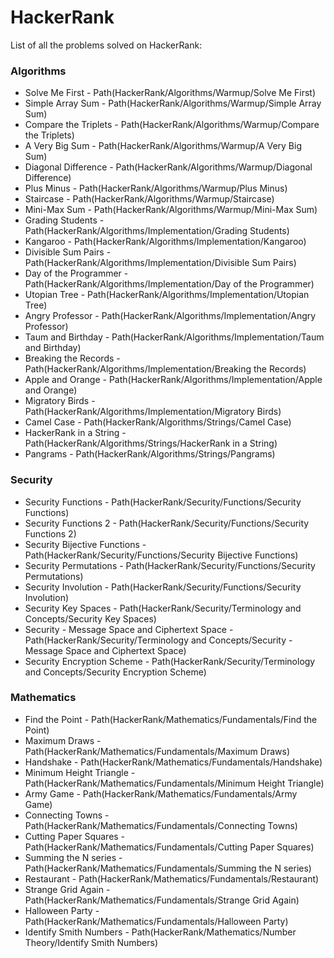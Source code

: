 # HackerRank
List of all the problems solved on HackerRank:

### Algorithms
- Solve Me First - Path(HackerRank/Algorithms/Warmup/Solve Me First)
- Simple Array Sum - Path(HackerRank/Algorithms/Warmup/Simple Array Sum)
- Compare the Triplets - Path(HackerRank/Algorithms/Warmup/Compare the Triplets)
- A Very Big Sum - Path(HackerRank/Algorithms/Warmup/A Very Big Sum)
- Diagonal Difference - Path(HackerRank/Algorithms/Warmup/Diagonal Difference)
- Plus Minus - Path(HackerRank/Algorithms/Warmup/Plus Minus)
- Staircase - Path(HackerRank/Algorithms/Warmup/Staircase)
- Mini-Max Sum - Path(HackerRank/Algorithms/Warmup/Mini-Max Sum)
- Grading Students - Path(HackerRank/Algorithms/Implementation/Grading Students)
- Kangaroo - Path(HackerRank/Algorithms/Implementation/Kangaroo)
- Divisible Sum Pairs - Path(HackerRank/Algorithms/Implementation/Divisible Sum Pairs)
- Day of the Programmer - Path(HackerRank/Algorithms/Implementation/Day of the Programmer)
- Utopian Tree - Path(HackerRank/Algorithms/Implementation/Utopian Tree)
- Angry Professor - Path(HackerRank/Algorithms/Implementation/Angry Professor)
- Taum and Birthday - Path(HackerRank/Algorithms/Implementation/Taum and Birthday)
- Breaking the Records - Path(HackerRank/Algorithms/Implementation/Breaking the Records)
- Apple and Orange - Path(HackerRank/Algorithms/Implementation/Apple and Orange)
- Migratory Birds - Path(HackerRank/Algorithms/Implementation/Migratory Birds)
- Camel Case - Path(HackerRank/Algorithms/Strings/Camel Case)
- HackerRank in a String - Path(HackerRank/Algorithms/Strings/HackerRank in a String)
- Pangrams - Path(HackerRank/Algorithms/Strings/Pangrams)

### Security
- Security Functions - Path(HackerRank/Security/Functions/Security Functions)
- Security Functions 2 - Path(HackerRank/Security/Functions/Security Functions 2)
- Security Bijective Functions - Path(HackerRank/Security/Functions/Security Bijective Functions)
- Security Permutations - Path(HackerRank/Security/Functions/Security Permutations)
- Security Involution - Path(HackerRank/Security/Functions/Security Involution)
- Security Key Spaces - Path(HackerRank/Security/Terminology and Concepts/Security Key Spaces)
- Security - Message Space and Ciphertext Space - Path(HackerRank/Security/Terminology and Concepts/Security - Message Space and Ciphertext Space)
- Security Encryption Scheme - Path(HackerRank/Security/Terminology and Concepts/Security Encryption Scheme)

### Mathematics
- Find the Point - Path(HackerRank/Mathematics/Fundamentals/Find the Point)
- Maximum Draws - Path(HackerRank/Mathematics/Fundamentals/Maximum Draws)
- Handshake - Path(HackerRank/Mathematics/Fundamentals/Handshake)
- Minimum Height Triangle - Path(HackerRank/Mathematics/Fundamentals/Minimum Height Triangle)
- Army Game - Path(HackerRank/Mathematics/Fundamentals/Army Game)
- Connecting Towns - Path(HackerRank/Mathematics/Fundamentals/Connecting Towns)
- Cutting Paper Squares - Path(HackerRank/Mathematics/Fundamentals/Cutting Paper Squares)
- Summing the N series - Path(HackerRank/Mathematics/Fundamentals/Summing the N series)
- Restaurant - Path(HackerRank/Mathematics/Fundamentals/Restaurant)
- Strange Grid Again - Path(HackerRank/Mathematics/Fundamentals/Strange Grid Again)
- Halloween Party - Path(HackerRank/Mathematics/Fundamentals/Halloween Party)
- Identify Smith Numbers - Path(HackerRank/Mathematics/Number Theory/Identify Smith Numbers)

